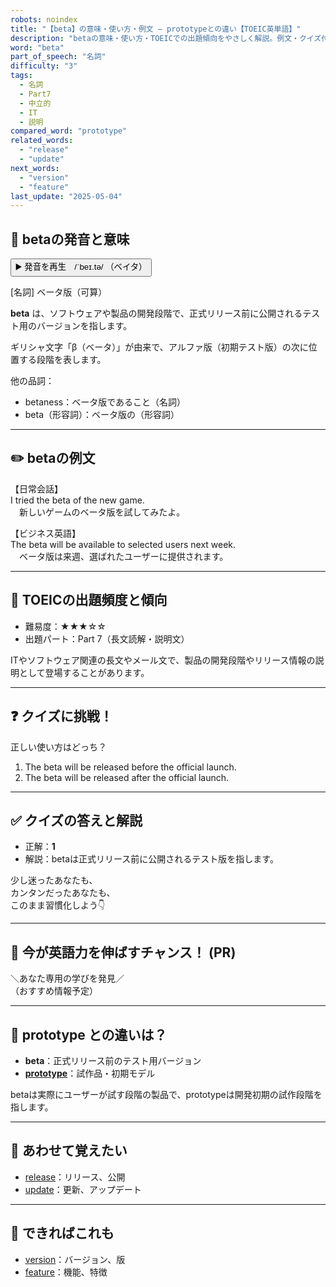 ```yaml
---
robots: noindex
title: "【beta】の意味・使い方・例文 ― prototypeとの違い【TOEIC英単語】"
description: "betaの意味・使い方・TOEICでの出題傾向をやさしく解説。例文・クイズ付きでprototypeとの違いもわかりやすく学べます。"
word: "beta"
part_of_speech: "名詞"
difficulty: "3"
tags:
  - 名詞
  - Part7
  - 中立的
  - IT
  - 説明
compared_word: "prototype"
related_words:
  - "release"
  - "update"
next_words:
  - "version"
  - "feature"
last_update: "2025-05-04"
---
```


## 🔰 betaの発音と意味

<button class="play-audio" onclick="playTTS('beta')">
  <span class="play-audio-main">
    ▶️ 発音を再生　/ˈbeɪ.tə/
  </span>
  <span class="play-audio-sub">
    （ベイタ）
  </span>
</button>

[名詞] ベータ版（可算）

**beta** は、ソフトウェアや製品の開発段階で、正式リリース前に公開されるテスト用のバージョンを指します。

ギリシャ文字「β（ベータ）」が由来で、アルファ版（初期テスト版）の次に位置する段階を表します。

他の品詞：  
- betaness：ベータ版であること（名詞）
- beta（形容詞）：ベータ版の（形容詞）

---

## ✏️ betaの例文

【日常会話】  
I tried the beta of the new game.  
　新しいゲームのベータ版を試してみたよ。

【ビジネス英語】  
The beta will be available to selected users next week.  
　ベータ版は来週、選ばれたユーザーに提供されます。

---

## 🎯 TOEICの出題頻度と傾向

- 難易度：★★★☆☆
- 出題パート：Part 7（長文読解・説明文）

ITやソフトウェア関連の長文やメール文で、製品の開発段階やリリース情報の説明として登場することがあります。

---

## ❓ クイズに挑戦！

正しい使い方はどっち？

1. The beta will be released before the official launch.  
2. The beta will be released after the official launch.

---

## ✅ クイズの答えと解説

- 正解：**1**
- 解説：betaは正式リリース前に公開されるテスト版を指します。

少し迷ったあなたも、  
カンタンだったあなたも、  
このまま習慣化しよう👇️

---

## 🚀 今が英語力を伸ばすチャンス！ (PR)

<div class="info-center">
＼あなた専用の学びを発見／<br>  
（おすすめ情報予定）
</div>

---

## 🤔  prototype との違いは？

- **beta**：正式リリース前のテスト用バージョン
- **[prototype](/prototype)**：試作品・初期モデル

betaは実際にユーザーが試す段階の製品で、prototypeは開発初期の試作段階を指します。

---

## 🧩 あわせて覚えたい

- [release](/release)：リリース、公開
- [update](/update)：更新、アップデート

---

## 📖 できればこれも

- [version](/version)：バージョン、版
- [feature](/feature)：機能、特徴

<!-- cvid: aid29_bid22 -->
